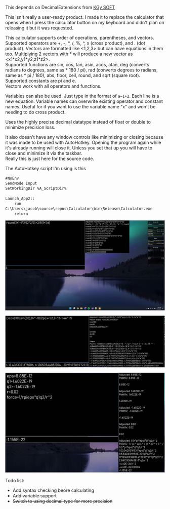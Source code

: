 This depends on DecimalExtensions from [KGy SOFT](https://www.nuget.org/packages/KGySoft.CoreLibraries/6.0.1?_src=template)

This isn't really a user-ready product. I made it to replace the calculator that opens when I press the calculator button on my keyboard and didn't plan on releasing it but it was requested.  
  
This calculator supports order of operations, parentheses, and vectors. Supported operators are +, -, \*, /, %, ^, x (cross product), and . (dot product). Vectors are formatted like <1,2,3> but can have equations in them too. Multiplying 2 vectors with \* will produce a new vector as <x1\*x2,y1\*y2,z1\*z2>.  
Supported functions are sin, cos, tan, asin, acos, atan, deg (converts radians to degrees, same as \* 180 / pi), rad (converts degrees to radians, same as \* pi / 180), abs, floor, ceil, round, and sqrt (square root).  
Supported constants are pi and e.  
Vectors work with all operators and functions.  
  
Variables can also be used. Just type in the format of `a=1+2`. Each line is a new equation. Variable names can overwrite existing operator and constant names. Useful for if you want to use the variable name "x" and won't be needing to do cross product.  
  
Uses the highly precise decimal datatype instead of float or double to minimize precision loss.
  
It also doesn't have any window controls like minimizing or closing because it was made to be used with AutoHotkey. Opening the program again while it's already running will close it. Unless you set that up you will have to close and minimize it via the taskbar.  
Really this is just here for the source code.  

The AutoHotkey script I'm using is this
```
#NoEnv
SendMode Input
SetWorkingDir %A_ScriptDir%

Launch_App2::
    run C:\Users\jacob\source\repos\Calculator\bin\Release\Calculator.exe
    return
```
![Basic](Screenshots/basic.png)  
  
![Vectors](Screenshots/vectors.png)  
  
![Variables](Screenshots/decimal%20and%20var%202.png)

Todo list:
* Add syntax checking beore calculating
* <strike>Add variable support</strike>
* <strike>Switch to using decimal type for more precision</strike>
